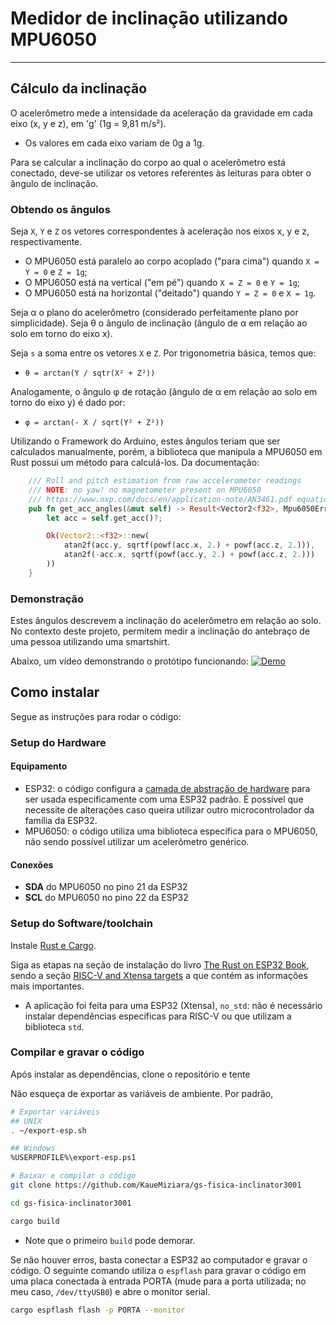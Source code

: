 # Medidor de inclinação utilizando MPU6050
---

## Cálculo da inclinação
O acelerômetro mede a intensidade da aceleração da gravidade em cada eixo (x, y e z), em 'g' (1g = 9,81 m/s²). <br>
- Os valores em cada eixo variam de 0g a 1g.

Para se calcular a inclinação do corpo ao qual o acelerômetro está conectado, deve-se utilizar os vetores referentes às leituras para obter o ângulo de inclinação.

### Obtendo os ângulos
Seja ```X```, ```Y``` e ```Z``` os vetores correspondentes à aceleração nos eixos x, y e z, respectivamente. <br>
- O MPU6050 está paralelo ao corpo acoplado ("para cima") quando ```X = Y = 0``` e ```Z = 1g```;
- O MPU6050 está na vertical ("em pé") quando ```X = Z = 0``` e ```Y = 1g```;
- O MPU6050 está na horizontal ("deitado") quando ```Y = Z = 0``` e ```X = 1g```.

Seja &alpha; o plano do acelerômetro (considerado perfeitamente plano por simplicidade). Seja &theta; o ângulo de inclinação (ângulo de &alpha; em relação ao solo em torno do eixo x). <br>

Seja ```s``` a soma entre os vetores ```X``` e ```Z```. Por trigonometria básica, temos que: <br>
- ```θ = arctan(Y / sqtr(X² + Z²))```

Analogamente, o ângulo &phi; de rotação (ângulo de &alpha; em relação ao solo em torno do eixo y) é dado por:
- ```φ = arctan(- X / sqrt(Y² + Z²))```

Utilizando o Framework do Arduino, estes ângulos teriam que ser calculados manualmente, porém, a biblioteca que manipula a MPU6050 em Rust possui um método para calculá-los. Da documentação:

```rust
    /// Roll and pitch estimation from raw accelerometer readings
    /// NOTE: no yaw! no magnetometer present on MPU6050
    /// https://www.nxp.com/docs/en/application-note/AN3461.pdf equation 28, 29
    pub fn get_acc_angles(&mut self) -> Result<Vector2<f32>, Mpu6050Error<E>> {
        let acc = self.get_acc()?;

        Ok(Vector2::<f32>::new(
            atan2f(acc.y, sqrtf(powf(acc.x, 2.) + powf(acc.z, 2.))),
            atan2f(-acc.x, sqrtf(powf(acc.y, 2.) + powf(acc.z, 2.)))
        ))
    }
```

### Demonstração
Estes ângulos descrevem a inclinação do acelerômetro em relação ao solo. No contexto deste projeto, permitem medir a inclinação do antebraço de uma pessoa utilizando uma smartshirt. <br>

Abaixo, um vídeo demonstrando o protótipo funcionando:
[![Demo]()](https://www.youtube.com/watch?v=fgXRD-v5Gzs)

## Como instalar
Segue as instruções para rodar o código:

### Setup do Hardware

#### Equipamento
- ESP32: o código configura a [camada de abstração de hardware](https://github.com/esp-rs/esp-hal) para ser usada especificamente com uma ESP32 padrão. É possível que necessite de alterações caso queira utilizar outro microcontrolador da família da ESP32.
- MPU6050: o código utiliza uma biblioteca específica para o MPU6050, não sendo possível utilizar um acelerômetro genérico.

#### Conexões
- **SDA** do MPU6050 no pino 21 da ESP32
- **SCL** do MPU6050 no pino 22 da ESP32

### Setup do Software/toolchain
Instale [Rust e Cargo](https://www.rust-lang.org/tools/install).

Siga as etapas na seção de instalação do livro [The Rust on ESP32 Book](https://esp-rs.github.io/book/), sendo a seção [RISC-V and Xtensa targets](https://esp-rs.github.io/book/installation/riscv-and-xtensa.html) a que contém as informações mais importantes.

- A aplicação foi feita para uma ESP32 (Xtensa), `no_std`: não é necessário instalar dependências específicas para RISC-V ou que utilizam a biblioteca `std`.

### Compilar e gravar o código
Após instalar as dependências, clone o repositório e tente 

Não esqueça de exportar as variáveis de ambiente. Por padrão,

```bash
# Exportar variáveis
## UNIX
. ~/export-esp.sh

## Windows
%USERPROFILE%\export-esp.ps1

# Baixar e compilar o código
git clone https://github.com/KaueMiziara/gs-fisica-inclinator3001

cd gs-fisica-inclinator3001

cargo build
```

- Note que o primeiro `build` pode demorar.

Se não houver erros, basta conectar a ESP32 ao computador e gravar o código. O seguinte comando utiliza o `espflash` para gravar o código em uma placa conectada à entrada PORTA (mude para a porta utilizada; no meu caso, `/dev/ttyUSB0`) e abre o monitor serial.

```bash
cargo espflash flash -p PORTA --monitor
```
